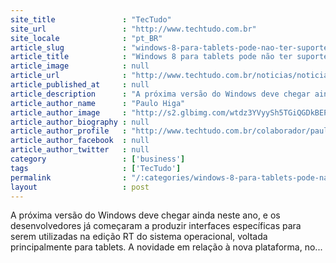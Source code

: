 ```yaml
---
site_title               : "TecTudo"
site_url                 : "http://www.techtudo.com.br"
site_locale              : "pt_BR"
article_slug             : "windows-8-para-tablets-pode-nao-ter-suporte-a-navegadores-alternativos"
article_title            : "Windows 8 para tablets pode não ter suporte a navegadores alternativos"
article_image            : null
article_url              : "http://www.techtudo.com.br/noticias/noticia/2012/05/windows-8-para-tablets-pode-nao-ter-suporte-navegadores-alternativos.html"
article_published_at     : null
article_description      : "A próxima versão do Windows deve chegar ainda neste ano, e os desenvolvedores já começaram a produzir interfaces específicas para serem utilizadas na edição RT do sistema operacional, voltada principalmente para tablets. A novidade em relação à nova plataforma, no..."
article_author_name      : "Paulo Higa"
article_author_image     : "http://s2.glbimg.com/wtdz3YVyySh5TGiQGDkBEPhhjU0=/30x30/s2.glbimg.com/gBXTBwZKgXO8a27qNSntK2o5jvE=/0x0:140x140/75x75/s.glbimg.com/po/tt/f/original/2011/05/13/paulo-higa.jpg"
article_author_biography : null
article_author_profile   : "http://www.techtudo.com.br/colaborador/paulo-higa.html"
article_author_facebook  : null
article_author_twitter   : null
category                 : ['business']
tags                     : ['TecTudo']
permalink                : "/:categories/windows-8-para-tablets-pode-nao-ter-suporte-a-navegadores-alternativos/"
layout                   : post
---
```


A próxima versão do Windows deve chegar ainda neste ano, e os desenvolvedores já começaram a produzir interfaces específicas para serem utilizadas na edição RT do sistema operacional, voltada principalmente para tablets. A novidade em relação à nova plataforma, no...
